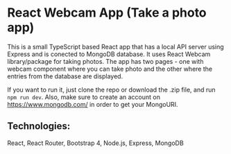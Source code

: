 # React Webcam App (Take a photo app)
This is a small TypeScript based React app that has a local API server using Express and is conected to MongoDB database. It uses React Webcam library/package for taking photos. The app has two pages - one with webcam component where you can take photo and the other where the entries from the database are displayed. 

If you want to run it, just clone the repo or download the .zip file, and run `npm run dev`. Also, make sure to create an account on https://www.mongodb.com/ in order to get your MongoURI. 

## Technologies: 
React, React Router, Bootstrap 4, Node.js, Express, MongoDB

